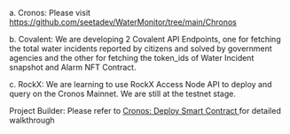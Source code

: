 a. Cronos: Please visit https://github.com/seetadev/WaterMonitor/tree/main/Chronos

b. Covalent: We are developing 2 Covalent API Endpoints, one for fetching the total water incidents reported by citizens and solved by government agencies and the other for fetching the token_ids of Water Incident snapshot and Alarm NFT Contract.

c. RockX: We are learning to use RockX Access Node API to deploy and query on the Cronos Mainnet. We are still at the testnet stage.

Project Builder: Please refer to [Cronos: Deploy Smart Contract
](http://localhost:8080/docs/getting-started/cronos-smart-contract.html) for detailed walkthrough
